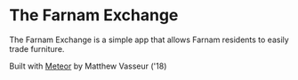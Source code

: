 # The Farnam Exchange

The Farnam Exchange is a simple app that allows Farnam residents to easily trade furniture.

Built with [Meteor](http://meteor.com) by Matthew Vasseur ('18)
